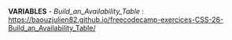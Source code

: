 <strong>VARIABLES</strong> - <em>Build_an_Availability_Table
</em> : https://baouzjulien82.github.io/freecodecamp-exercices-CSS-26-Build_an_Availability_Table/
